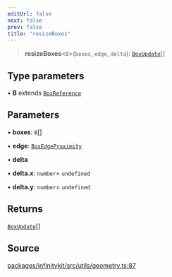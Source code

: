 ```yaml
---
editUrl: false
next: false
prev: false
title: "resizeBoxes"
---
```


> **resizeBoxes**\<`B`\>(`boxes`, `edge`, `delta`): [`BoxUpdate`](../type-aliases/BoxUpdate.md)[]

## Type parameters

• **B** extends [`BoxReference`](../type-aliases/BoxReference.md)

## Parameters

• **boxes**: `B`[]

• **edge**: [`BoxEdgeProximity`](../type-aliases/BoxEdgeProximity.md)

• **delta**

• **delta\.x**: `number`= `undefined`

• **delta\.y**: `number`= `undefined`

## Returns

[`BoxUpdate`](../type-aliases/BoxUpdate.md)[]

## Source

[packages/infinitykit/src/utils/geometry.ts:87](https://github.com/nodenogg-in/alpha-p2p/blob/e46703f/packages/infinitykit/src/utils/geometry.ts#L87)

